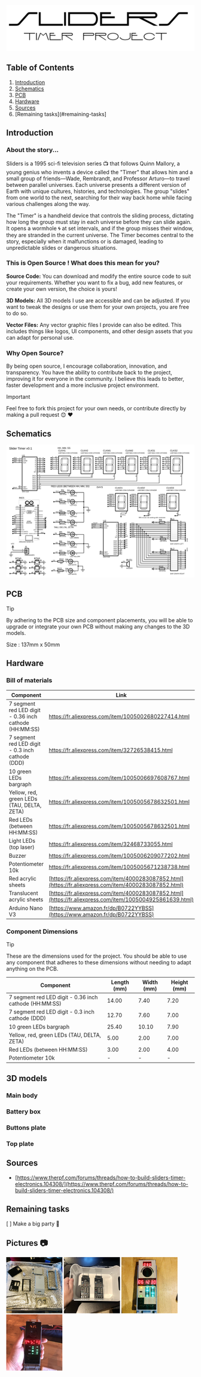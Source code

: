 <img src="./sliders_logo.png">

## Table of Contents
1. [Introduction](#introduction)
2. [Schematics](#schematics)
3. [PCB](#pcb)
4. [Hardware](#hardware)
5. [Sources](#sources)
6. [Remaining tasks](#remaining-tasks]

## Introduction
### About the story...
Sliders is a 1995 sci-fi television series :tv: that follows Quinn Mallory, a young genius who invents a device called the "Timer" that allows him and a small group of friends—Wade, Rembrandt, and Professor Arturo—to travel between parallel universes. Each universe presents a different version of Earth with unique cultures, histories, and technologies. The group "slides" from one world to the next, searching for their way back home while facing various challenges along the way.

The "Timer" is a handheld device that controls the sliding process, dictating how long the group must stay in each universe before they can slide again. It opens a wormhole :cyclone: at set intervals, and if the group misses their window, they are stranded in the current universe. The Timer becomes central to the story, especially when it malfunctions or is damaged, leading to unpredictable slides or dangerous situations.

### This is Open Source ! What does this mean for you?
<b>Source Code:</b> You can download and modify the entire source code to suit your requirements. Whether you want to fix a bug, add new features, or create your own version, the choice is yours!

<b>3D Models:</b> All 3D models I use are accessible and can be adjusted. If you want to tweak the designs or use them for your own projects, you are free to do so.

<b>Vector Files:</b> Any vector graphic files I provide can also be edited. This includes things like logos, UI components, and other design assets that you can adapt for personal use.

### Why Open Source?
By being open source, I encourage collaboration, innovation, and transparency. You have the ability to contribute back to the project, improving it for everyone in the community. I believe this leads to better, faster development and a more inclusive project environment.

> [!IMPORTANT]
> Feel free to fork this project for your own needs, or contribute directly by making a pull request :blush: :heart:

## Schematics
![SVG Image](./04%20-%20schematics/00_proteus_timer_schematics.SVG)
## PCB
> [!TIP]
> By adhering to the PCB size and component placements, you will be able to upgrade or integrate your own PCB without making any changes to the 3D models.
> 
Size : 137mm x 50mm
## Hardware
### Bill of materials
| Component                                             | Link |
|-------------------------------------------------------|-------------|
| 7 segment red LED digit - 0.36 inch cathode (HH:MM:SS) | https://fr.aliexpress.com/item/1005002680227414.html |
| 7 segment red LED digit - 0.3 inch cathode (DDD)       | https://fr.aliexpress.com/item/32726538415.html |
| 10 green LEDs bargraph                                 | https://fr.aliexpress.com/item/1005006697608767.html      |
| Yellow, red, green LEDs (TAU, DELTA, ZETA)             | https://fr.aliexpress.com/item/1005005678632501.html |
| Red LEDs (between HH:MM:SS)                            | https://fr.aliexpress.com/item/1005005678632501.html |
| Light LEDs (top laser) | https://fr.aliexpress.com/item/32468733055.html |
| Buzzer | https://fr.aliexpress.com/item/1005006209077202.html |
| Potentiometer 10k                                      | https://fr.aliexpress.com/item/1005005671238738.html |
| Red acrylic sheets                                     | [https://fr.aliexpress.com/item/4000283087852.html](https://fr.aliexpress.com/item/4000283087852.html) |
| Translucent acrylic sheets                                     | [https://fr.aliexpress.com/item/4000283087852.html](https://fr.aliexpress.com/item/1005004925861639.html) |
| Arduino Nano V3 | [https://www.amazon.fr/dp/B0722YYBSS](https://www.amazon.fr/dp/B0722YYBSS) |

### Component Dimensions
> [!TIP]
> These are the dimensions used for the project. You should be able to use any component that adheres to these dimensions without needing to adapt anything on the PCB.

| Component                                             | Length (mm) | Width (mm) | Height (mm) |
|-------------------------------------------------------|-------------|------------|-------------|
| 7 segment red LED digit - 0.36 inch cathode (HH:MM:SS) | 14.00       | 7.40       | 7.20        |
| 7 segment red LED digit - 0.3 inch cathode (DDD)       | 12.70       | 7.60       | 7.00        |
| 10 green LEDs bargraph                                 | 25.40       | 10.10      | 7.90        |
| Yellow, red, green LEDs (TAU, DELTA, ZETA)             | 5.00        | 2.00       | 7.00        |
| Red LEDs (between HH:MM:SS)                            | 3.00        | 2.00       | 4.00        |
| Potentiometer 10k                                      | -           | -          | -           |

## 3D models
### Main body
### Battery box
### Buttons plate
### Top plate

## Sources
+ [https://www.therpf.com/forums/threads/how-to-build-sliders-timer-electronics.104308/](https://www.therpf.com/forums/threads/how-to-build-sliders-timer-electronics.104308/)

## Remaining tasks
[ ] Make a big party :tada:

## Pictures :camera:
<div style="float:left">
<img src="img/001.jpg" width="150" height="150">
<img src="img/002.jpg" width="150" height="150">
<img src="img/010.jpg" width="150" height="150">
<img src="img/020.jpg" width="150" height="150">
</div>
